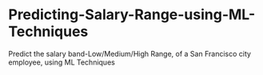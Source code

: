 # Predicting-Salary-Range-using-ML-Techniques
 Predict the salary band-Low/Medium/High Range, of a San Francisco city employee, using ML Techniques
